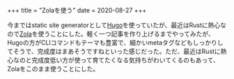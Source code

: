 +++
title = "Zolaを使う"
date = 2020-08-27
+++

今まではstatic site generatorとして[Hugo](https://gohugo.io/)を使っていたが、最近はRustに熱心なので[Zola](https://www.getzola.org/)を使うことにした。軽く一つ記事を作り上げるまでやってみたが、Hugoの方がCLIコマンドもテーマも豊富で、細かいmetaタグなどもしっかりしてそうで、完成度はまあそうですねといった感じだった。ただ、最近はRustに熱心なのと完成度低い方が使って育てたくなる気持ちがわいてくるのもあって、Zolaをこのまま使うことにした。
